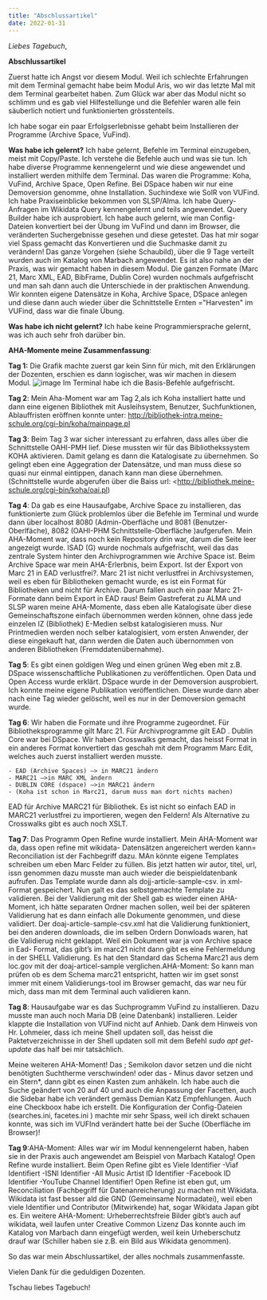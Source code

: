 ```yaml
---
title: "Abschlussartikel"
date: 2022-01-31
---
```

_Liebes Tagebuch_,
   


**Abschlussartikel**

Zuerst hatte ich Angst vor diesem Modul. Weil ich schlechte Erfahrungen mit dem Terminal gemacht habe beim Modul Aris, wo wir das letzte Mal mit dem Terminal gearbeitet haben.
Zum Glück war aber das Modul nicht so schlimm und es gab viel Hilfestellunge und die Befehler waren alle fein säuberlich notiert und funktionierten grösstenteils.

Ich habe sogar ein paar Erfolgserlebnisse gehabt beim Installieren der Programme (Archive Space, VuFind).


**Was habe ich gelernt?**
Ich habe gelernt, Befehle im Terminal einzugeben, meist mit Copy/Paste. Ich verstehe die Befehle auch und was sie tun.
Ich habe diverse Programme kennengelernt  und wie diese angewendet und installiert werden mithilfe dem Terminal.
Das waren die Programme: Koha, VuFind, Archive Space, Open Refine. Bei DSpace haben wir nur eine Demoversion genomme, ohne Installation.
Suchindexe wie SolR von VUFind.
Ich habe Praxiseinblicke bekommen von SLSP/Alma.
Ich habe Query-Anfragen im Wikidata Query kennengelernt und teils angewendet. Query Builder habe ich ausprobiert.
Ich habe auch gelernt, wie man Config-Dateien konvertiert bei der Übung im VuFind und dann im Browser, die veränderten Suchergebnisse gesehen und diese getestet.
Das hat mir sogar viel Spass gemacht das Konvertieren und die Suchmaske damit zu verändern!
Das ganze Vorgehen (siehe Schaubild), über die 9 Tage verteilt wurden auch im Katalog von Marbach angewendet. Es ist also nahe an der Praxis, was wir gemacht haben in diesem Modul.
Die ganzen Formate (Marc 21, Marc XML, EAD, BibFrame, Dublin Core) wurden nochmals aufgefrischt und man sah dann auch die Unterschiede in der praktischen Anwendung.
Wir konnten eigene Datensätze in Koha, Archive Space, DSpace anlegen und diese dann auch wieder über die Schnittstelle Ernten ="Harvesten" im VUFind, dass war die finale Übung.




**Was habe ich nicht gelernt?**
Ich habe keine Programmiersprache gelernt, was ich auch sehr froh darüber bin.




**AHA-Momente meine Zusammenfassung**:

**Tag 1:** Die Grafik machte zuerst gar kein Sinn für mich, mit den Erklärungen der Dozenten, erschien es dann logischer, was wir machen in diesem Modul.
![image](https://user-images.githubusercontent.com/90834735/133661233-4f8b2d76-36a1-4f85-88d5-3cbce8b3bcc0.png)
Im Terminal habe ich die Basis-Befehle aufgefrischt.

**Tag 2**: Mein Aha-Moment war am Tag 2,als ich Koha installiert hatte und dann eine eigenen Bibliothek mit Ausleihsystem, Benutzer, Suchfunktionen, Ablauffristen eröffnen konnte unter: http://bibliothek-intra.meine-schule.org/cgi-bin/koha/mainpage.pl

**Tag 3**: Beim Tag 3 war sicher interessant zu erfahren, dass alles über die Schnittstelle OAHI-PMH lief. Diese mussten wir für das Bibliothekssystem KOHA aktivieren. Damit gelang es dann die Katalogisate zu übernehmen. So gelingt eben eine Aggegration der Datensätze, und man muss diese so quasi nur einmal eintippen, danach kann man diese übernehmen. (Schnittstelle wurde abgerufen über die Baiss url: <http://bibliothek.meine-schule.org/cgi-bin/koha/oai.pl)


**Tag 4**: Da gab es eine Hausaufgabe, Archive Space zu installieren, das funktionierte zum Glück problemlos über die Befehle im Terminal und wurde dann über localhost 8080 (Admin-Oberfläche und 8081  (Benutzer-Oberlfäche), 8082 (OAHI-PHM Schnittstelle-Oberfläche )aufgerufen. Mein AHA-Moment war, dass noch kein Repository drin war, darum die Seite leer angezeigt wurde.
ISAD (G) wurde nochmals aufgefrischt, weil das das zentrale System hinter den Archivprogrammen wie Archive Space ist.
Beim Archive Space war mein AHA-Erlerbnis, beim Export. Ist der Export von Marc 21 in EAD verlustfrei?. Marc 21 ist nicht verlustfrei in Archivsystemen, weil es eben für Bibliotheken gemacht wurde, es ist ein Format für Bibliotheken und nicht für Archive. Darum fallen auch ein paar Marc 21-Formate dann beim Export in EAD raus!
Beim Gastreferat zu ALMA und SLSP waren meine AHA-Momente, dass eben alle Katalogisate über diese Gemeinschaftszone einfach übernommen werden können, ohne dass jede einzelen IZ (Bibliothek) E-Medien selbst katalogisieren muss. Nur Printmedien werden noch selber katalogisiert, vom ersten Anwender, der diese eingekauft hat, dann werden die Daten auch übernommen von anderen Bibliotheken (Fremddatenübernahme).


**Tag 5**: Es gibt einen goldigen Weg und einen grünen Weg eben mit z.B. DSpace wissenschaftliche Publikationen zu veröffentlichen. Open Data und Open Access wurde erklärt. DSpace wurde in der Demoversion ausprobiert. Ich konnte meine eigene Publikation veröffentlichen. Diese wurde dann aber nach eine Tag wieder gelöscht, weil es nur in der Demoversion gemacht wurde.

**Tag 6**:  Wir haben die Formate und ihre Programme zugeordnet. Für Bibliotheksprogramme gilt Marc 21. Für Archivprogramme gilt EAD . Dublin Core war bei DSpace.
Wir haben Crosswalks gemacht, das heisst Format in ein anderes Format konvertiert das geschah mit dem Programm Marc Edit, welches auch zuerst installiert werden musste.

    - EAD (Archive Spaces) –> in MARC21 ändern
    - MARC21 —>in MARC XML ändern
    - DUBLIN CORE (dspace) –>in MARC21 ändern
    - (Koha ist schon in Marc21, darum muss man dort nichts machen)

EAD für Archive MARC21 für Bibliothek. Es ist nicht so einfach EAD in MARC21 verlustfrei zu importieren, wegen den Feldern!
Als Alternative zu Crosswalks gibt es auch noch XSLT.

**Tag 7**: Das Programm Open Refine wurde installiert. Mein AHA-Moment war da, dass open refine mit wikidata- Datensätzen angereichert werden kann= Reconciliation ist der Fachbegriff dazu.  MAn könnte eigene Templates schreiben um eben Marc Felder zu füllen. Bis jetzt hatten wir autor, titel, url, issn genommen dazu musste man auch wieder die beispieldatenbank aufrufen. Das Template wurde dann als dojj-article-sample-csv. in xml-Format gespeichert. Nun galt es das selbstgemachte Template zu validieren. Bei der Validierung mit der Shell gab es wieder einen AHA-Moment, ich hätte separaten Ordner machen sollen, weil bei der späteren Validierung hat es dann einfach alle Dokumente genommen, und diese validiert. Der doaj-article-sample-csv.xml hat die Validierung funktioniert, bei den anderen downloads, die im selben Ordern Donwloads waren, hat die Validierug nicht geklappt. Weil ein Dokument war ja von Archive space in Ead- Format, das gibt’s im marc21 nicht dann gibt es eine Fehlermeldung in der SHELL Validierung. 
Es hat den Standard das Schema Marc21 aus dem loc.gov mit der doaj-articel-sample verglichen.AHA-Moment: So kann man prüfen ob es dem Schema marc21 entspricht, hatten wir im gset sonst immer mit einem Validierungs-tool im Browser gemacht, das war neu für mich, dass man mit dem Terminal auch validieren kann.

**Tag 8**: Hausaufgabe war es das Suchprogramm VuFind  zu installieren. Dazu musste man auch noch Maria DB (eine Datenbank) installieren. Leider klappte die Installation von VUFind nicht auf Anhieb. Dank dem Hinweis von Hr. Lohmeier, dass ich meine Shell updaten soll, das heisst die Paktetverzeichnisse in der Shell updaten soll mit dem Befehl *sudo apt get-update* das  half bei mir tatsächlich. 

Meine weiteren AHA-Moment! Das ; Semikolon davor setzen und die nicht benötigten Suchtherme verschwinden! oder das - Minus davor setzen und ein Stern*, dann gibt es einen Kasten zum anhäkeln. Ich habe auch die Suche geändert von 20 auf 40 und auch die Anpassung der Facetten, auch die Sidebar habe ich verändert gemäss Demian Katz Empfehlungen. Auch eine Checkboox habe ich erstellt. Die Konfiguration der Config-Dateien (searches.ini, facetes.ini ) machte mir sehr Spass, weil ich direkt schauen konnte, was sich im VUFInd verändert hatte bei der Suche (Oberfläche im Browser)!

**Tag 9**:AHA-Moment: Alles war wir im Modul kennengelernt haben, haben sie in der Praxis auch angewendet am Beispiel von Marbach Katalog!
Open Refine wurde installiert. Beim Open Refine gibt es Viele Identifier -Viaf Identifiert -ISNI Identifier -All Music Artist ID Identifier -Facebook ID Identifier -YouTube Channel Identifier! Open Refine ist eben gut, um Reconciliation (Fachbegriff für Datenanreicherung) zu machen mit Wikidata. Wikidata ist fast besser ald die GND (Gemeinsame Normadatei), weil eben viele Identifier und Contributor (Mitwirkende) hat, sogar Wikidata Japan gibt es. Ein weitere AHA-Moment: Urheberrechtsfreie Bilder gibt’s auch auf wikidata, weil laufen unter Creative Common Lizenz Das konnte auch im Katalog von Marbach dann eingefügt werden, weil kein Urheberschutz drauf war (Schiller haben sie z.B. ein Bild aus Wikidata genommen).

So das war mein Abschlussartikel, der alles nochmals zusammenfasste.


Vielen Dank für die geduldigen Dozenten.

Tschau liebes Tagebuch!


